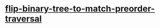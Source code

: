 # [flip-binary-tree-to-match-preorder-traversal](https://leetcode-cn.com/problems/flip-binary-tree-to-match-preorder-traversal)
